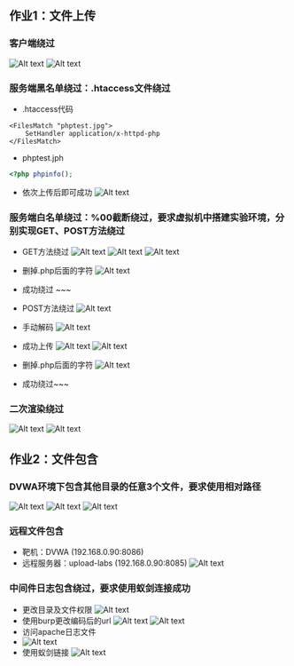 ## 作业1：文件上传
### 客户端绕过
![Alt text](image.png)
![Alt text](image-1.png)

### 服务端黑名单绕过：.htaccess文件绕过
- .htaccess代码
```
<FilesMatch "phptest.jpg">
    SetHandler application/x-httpd-php
</FilesMatch>
```
- phptest.jph
```php
<?php phpinfo();
```
- 依次上传后即可成功
![Alt text](image-2.png)

### 服务端白名单绕过：%00截断绕过，要求虚拟机中搭建实验环境，分别实现GET、POST方法绕过
- GET方法绕过
![Alt text](image-3.png)
![Alt text](image-4.png)
![Alt text](image-5.png)
- 删掉.php后面的字符
![Alt text](image-6.png)
- 成功绕过 ~~~

- POST方法绕过
![Alt text](image-7.png)
- 手动解码
![Alt text](image-8.png)
- 成功上传
![Alt text](image-9.png)
![Alt text](image-10.png)
- 删掉.php后面的字符
![Alt text](image-11.png)
- 成功绕过~~~

### 二次渲染绕过

![Alt text](image-12.png)
![Alt text](image-13.png)

## 作业2：文件包含
### DVWA环境下包含其他目录的任意3个文件，要求使用相对路径
![Alt text](image-14.png)
![Alt text](image-15.png)
![Alt text](image-16.png)

### 远程文件包含
- 靶机：DVWA (192.168.0.90:8086)
- 远程服务器：upload-labs (192.168.0.90:8085)
![Alt text](image-17.png)
### 中间件日志包含绕过，要求使用蚁剑连接成功
- 更改目录及文件权限
![Alt text](image-21.png)
- 使用burp更改编码后的url
![Alt text](image-22.png)
![Alt text](image-23.png)
- 访问apache日志文件
- ![Alt text](image-24.png)
- 使用蚁剑链接
![Alt text](image-25.png)